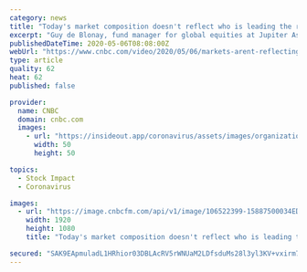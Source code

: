 ```yaml
---
category: news
title: "Today's market composition doesn't reflect who is leading the rally, fund manager says"
excerpt: "Guy de Blonay, fund manager for global equities at Jupiter Asset Management, discusses investing amid the coronavirus crisis."
publishedDateTime: 2020-05-06T08:08:00Z
webUrl: "https://www.cnbc.com/video/2020/05/06/markets-arent-reflecting-who-is-leading-the-rally-fund-manager-says.html"
type: article
quality: 62
heat: 62
published: false

provider:
  name: CNBC
  domain: cnbc.com
  images:
    - url: "https://insideout.app/coronavirus/assets/images/organizations/cnbc.com-50x50.jpg"
      width: 50
      height: 50

topics:
  - Stock Impact
  - Coronavirus

images:
  - url: "https://image.cnbcfm.com/api/v1/image/106522399-15887500034ED6-SBEU-050620-GuydeBlonay.jpg?v=1588750002"
    width: 1920
    height: 1080
    title: "Today's market composition doesn't reflect who is leading the rally, fund manager says"

secured: "SAK9EApmuladL1HRhior03DBLAcRV5rWNUaM2LDfsduMs28l3yl3KV+vxirm7R6QD5nYYRFyyjbJmV0eXwue2QQ9ZEN2Km5UMJ1FanuAEjl2Yk6ZvETWOVqaPJKsg0/5OMyxBcAnw9OSLqbQT1qZi9JC+IMhxxu78xXP1LZhu2NJfnZC8JM7IsmYsIkBAqQmPagG2t0VLEgIYb9Dwllf+FSlm1sLsdJQT1Uv1eH3JjG+FgqQoOb0TtzkpaiVVmJRrRc8vbCfgLvR90bxw4K+Yw0Klk0NUGfUxHOLpcRB1gT2/dtnBpdgWVaAtZ0oglz8;vUP99a+El5b0M+vnpbv/3Q=="
---
```


